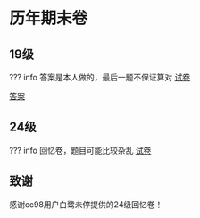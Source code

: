 # 历年期末卷
## 19级
??? info
    答案是本人做的，最后一题不保证算对
[试卷](20DM.pdf)

[答案](20DM_answer.pdf)
## 24级
??? info
    回忆卷，题目可能比较杂乱
[试卷](24DM.pdf)
## 致谢
感谢cc98用户白鹭未停提供的24级回忆卷！